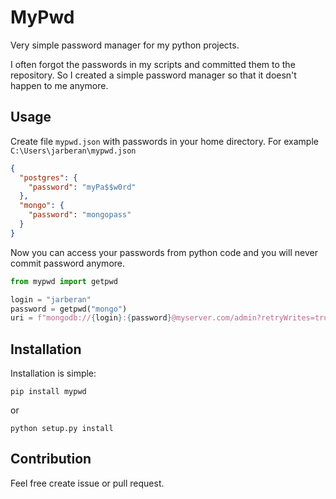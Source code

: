 # MyPwd

Very simple password manager for my python projects.

I often forgot the passwords in my scripts and committed them to the repository. So I created a simple password manager so that it doesn't happen to me anymore.

## Usage

Create file `mypwd.json` with passwords in your home directory. For example `C:\Users\jarberan\mypwd.json`

```json
{
  "postgres": {
    "password": "myPa$$w0rd"
  },
  "mongo": {
    "password": "mongopass"
  }
}
```

Now you can access your passwords from python code and you will never commit password anymore.

```python
from mypwd import getpwd

login = "jarberan"
password = getpwd("mongo")
uri = f"mongodb://{login}:{password}@myserver.com/admin?retryWrites=true&w=majority"
```

## Installation

Installation is simple:

```
pip install mypwd
```

or

```
python setup.py install
```

## Contribution

Feel free create issue or pull request.
